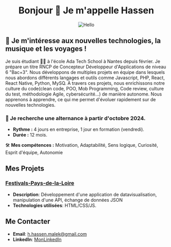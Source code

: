 <div align="center">
  
# Bonjour 👋 Je m'appelle Hassen
</div>
 
<div align="center">
  <img src="https://media.giphy.com/media/xT9IgzoKnwFNmISR8I/giphy.gif" alt="Hello" />
</div>

## 👀 Je m'intéresse aux nouvelles technologies, la musique et les voyages !

Je suis étudiant 👨‍🎓 à l'école Ada Tech School à Nantes depuis février. Je prépare un titre RNCP de Concepteur Développeur d'Applications de niveau 6 "Bac+3". Nous développons de multiples projets en équipe dans lesquels nous abordons différents langages et outils comme Javascript, PHP, React, React Native, Python, MySQ. À travers ces projets, nous enrichissons notre culture du code(clean code, POO, Mob Programming, Code review, culture du test, méthodologie Agile, cybersécurité...) de manière autonome. Nous apprenons à apprendre, ce qui me permet d'évoluer rapidement sur de nouvelles technologies.

### 💼 Je recherche une alternance à partir d'octobre 2024.
- **Rythme :** 4 jours en entreprise, 1 jour en formation (vendredi).
- **Durée :** 12 mois.

 🛠️ **Mes compétences :** Motivation, Adaptabilité, Sens logique, Curiosité, Esprit d'équipe, Autonomie
 ## Mes Projets

### [Festivals-Pays-de-la-Loire](https://github.com/HhassenMALEK/Festivals-Pays-de-la-Loire.git)
- **Description**: Développement d'une application de datavisualisation, manipulation
d'une API, échange de données JSON
- **Technologies utilisées**: HTML/CSS/JS.



## Me Contacter

- **Email**: h.hassen.malek@gmail.com
- **LinkedIn**: [MonLinkedIn]([https://www.linkedin.com/in/votreprofil](https://www.linkedin.com/in/hassenmalek/))

